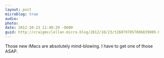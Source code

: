 ```yaml
---
layout: post
microblog: true
audio: 
photo: 
date: 2012-10-23 11:40:29 -0600
guid: http://craigmcclellan.micro.blog/2012/10/23/t260797857806839809.html
---
```

Those new iMacs are absolutely mind-blowing. I have to get one of those ASAP.

